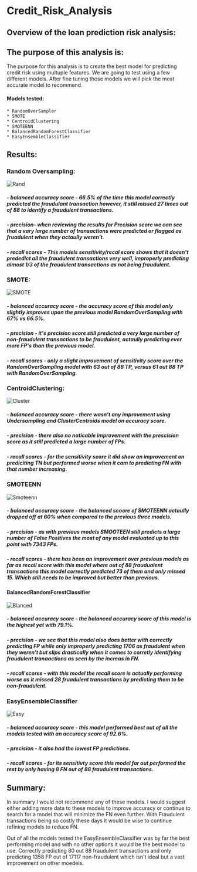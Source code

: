 # Credit_Risk_Analysis

## Overview of the loan prediction risk analysis:


## The purpose of this analysis is:

The purpose for this analysis is to create the best model for predicting credit risk using multuple features. We are going to test using a few different models. After fine tuning those models we will pick the most accurate model to recommend. 

#### Models tested:

    * RandomOverSampler
    * SMOTE
    * CentroidClustering
    * SMOTEENN
    * BalancedRandomForestClassifier
    * EasyEnsembleClassifier 



## Results:

### Random Oversampling:
![Rand](https://github.com/austink24/Credit_Risk_Analysis/blob/main/Random_overSampling.png)

##### - balanced accuracy score - 66.5% of the time this model correctly predicted the fraudulant transaction however, it still missed 27 times out of 88 to identify a fraudulent transactions. 

##### - precision- when reviewing the results for Precision score we can see that a vary large number of transactions were predicted or flagged as fruadulent when they actaully weren't. 


##### - recall scores - This models sensitivity/recal score shows that it doesn't prededict all the fraudulent transactions very well, improperly predicting almost 1/3 of the fraudulent transactions as not being fraudulent.



### SMOTE:
![SMOTE](https://github.com/austink24/Credit_Risk_Analysis/blob/main/SMOTE.png)

##### - balanced accuracy score - the accuracy score of this model only slightly improves upon the previous model RandomOverSampling with 67% vs 66.5%.


##### - precision - it's precision score still predicted a very large number of non-fraudulent transactions to be fraudulent, actaully predicting ever more FP's than the previous model.

##### - recall scores - only a slight improvement of sensitivity score over the RandomOverSampling model with 63 out of 88 TP, versus 61 out 88 TP with RandomOverSampling.


### CentroidClustering:
![Cluster](https://github.com/austink24/Credit_Risk_Analysis/blob/main/Cluster_centroid.png)

##### - balanced accuracy score - there wasn't any improvement using Undersampling and ClusterCentroids model on accuracy score. 

##### - precision - there also no noticable improvement with the prescision score as it still predicted a large number of FPs.

##### - recall scores - for the sensitivity score it did show an improvement on prediciting TN  but performed worse when it cam to predicting FN with that number increasing.

### SMOTEENN
![Smoteenn](https://github.com/austink24/Credit_Risk_Analysis/blob/main/SMOOTENN.png)

##### - balanced accuracy score - the balanced scoore of SMOTEENN actaully dropped off at 60% when compared to the previous three models.

##### - precision - as with previous models SMOOTEEN still predicts a large number of False Positives the most of any model evaluated up to this point with 7343 FPs.

##### - recall scores - there has been an improvement over previous models as far as recall score with this model where out of 88 fraudualent transactions this model correctly predicted 73 of them and only missed 15. Which still needs to be improved but better than previous.


#### BalancedRandomForestClassifier
![Blanced](https://github.com/austink24/Credit_Risk_Analysis/blob/main/balanced_random.png)

##### - balanced accuracy score - the balanced accuracy score of this model is the highest yet with 79.1%.

##### - precision - we see that this model also does better with correctly predicting FP while only improperly predicting 1706 as fraudulent when they weren't but slips drastically when it comes to corretly identifying fraudulent tranaactions as seen by the increas in FN. 

##### - recall scores - with this model the recall score is actually performing worse as it missed 28 fruadulent transactions by predicting them to be non-fraudulent.


### EasyEnsembleClassifier 
![Easy](https://github.com/austink24/Credit_Risk_Analysis/blob/main/AdAboost.png)

##### - balanced accuracy score - this model performed best out of all the models tested with an accuracy score of 92.6%.

##### - precision -  it also had the lowest FP predictions.

##### - recall scores - for its sensitivty score this model far out performed the rest by only having 8 FN out of 88 fraudulent transactions.



## Summary:
In summary I would not recommend any of these models. I would suggest either adding more data to these models to improve accuracy or continue to search for a model that will minimize the FN even further. With Fraudulent transactions being so costly these days it would be wise to continue refining models to reduce FN.

Out of all the models tested the EasyEnsembleClassifier was by far the best performing model and with no other options it would be the best model to use. Correctly predicting 80 out 88 fraudulent transactions and only predicting 1358 FP out of 17117 non-fraudulent which isn't ideal but a vast improvement on other moedels.

